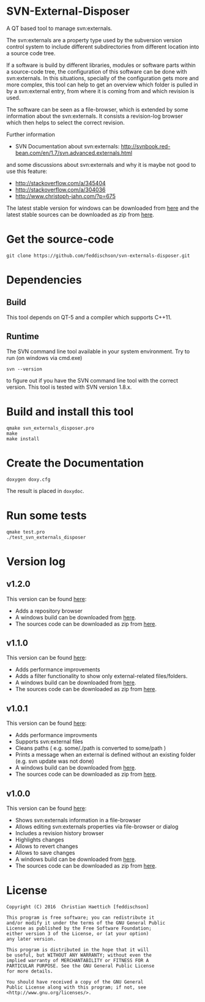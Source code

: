 <!--- eat my shorts doxygen!! -->
SVN-External-Disposer
=======================

A QT based tool to manage svn:externals.

The svn:externals are a property type used by the subversion version control system
to include different subdirectories from different location into a source code tree.

If a software is build by different libraries, modules or software parts within a 
source-code tree, the configuration of this software can be done with svn:externals.
In this situations, specially of the configuration gets more and more complex,
this tool can help to get an overview which folder is pulled in by a svn:external entry, 
from where it is coming from and which revision is used.

The software can be seen as a file-browser, which is extended by some information about the
svn:externals. It consists a revision-log browser which then helps to select the correct revision.

Further information
   - SVN Documentation about svn:externals: http://svnbook.red-bean.com/en/1.7/svn.advanced.externals.html

and some discussions about svn:externals and why it is maybe not good to use this feature:
   - http://stackoverflow.com/a/345404
   - http://stackoverflow.com/a/304036
   - http://www.christoph-jahn.com/?p=675

The latest stable version for windows can be downloaded from [here][win32_v1.0.0] and the latest stable sources can be downloaded as zip from [here][source_v1.0.0].



Get the source-code
=======================

```
git clone https://github.com/feddischson/svn-externals-disposer.git
```



Dependencies
==============

Build
--------------
This tool depends on QT-5 and a compiler which supports C++11.

Runtime
--------------
The SVN command line tool available in your system environment.
Try to run (on windows via cmd.exe)
```
svn --version
```
to figure out if you have the SVN command line tool with the correct version.
This tool is tested with SVN version 1.8.x.


Build and install this tool
=======================

``` 
qmake svn_externals_disposer.pro
make
make install
```

Create the Documentation
=======================

```
doxygen doxy.cfg
```
The result is placed in `doxydoc`.


Run some tests
=======================

```
qmake test.pro
./test_svn_externals_disposer
```

Version log
=================


v1.2.0
-------
This version can be found [here][v1.2.0]:

  - Adds a repository browser
  - A windows build can be downloaded from [here][win32_v1.2.0].
  - The sources code can be downloaded as zip from [here][source_v1.2.0].


v1.1.0
-------
This version can be found [here][v1.1.0]:

  - Adds performance improvements
  - Adds a filter functionality to show only external-related files/folders.
  - A windows build can be downloaded from [here][win32_v1.1.0].
  - The sources code can be downloaded as zip from [here][source_v1.1.0].



v1.0.1
-------
This version can be found [here][v1.0.1]:

  - Adds performance improvments
  - Supports svn:external files
  - Cleans paths ( e.g. some/./path is converted to some/path )
  - Prints a message when an external is defined without an existing folder (e.g. svn update was not done)
  - A windows build can be downloaded from [here][win32_v1.0.1].
  - The sources code can be downloaded as zip from [here][source_v1.0.1].



v1.0.0
--------
This version can be found [here][v1.0.0]:

  - Shows svn:externals information in a file-browser
  - Allows editing svn:externals properties via file-browser or dialog
  - Includes a revision history browser
  - Highlights changes
  - Allows to revert changes
  - Allows to save changes
  - A windows build can be downloaded from [here][win32_v1.0.0].
  - The sources code can be downloaded as zip from [here][source_v1.0.0].


License
=======================

```
Copyright (C) 2016  Christian Haettich [feddischson]

This program is free software; you can redistribute it 
and/or modify it under the terms of the GNU General Public 
License as published by the Free Software Foundation; 
either version 3 of the License, or (at your option) 
any later version.

This program is distributed in the hope that it will 
be useful, but WITHOUT ANY WARRANTY; without even the 
implied warranty of MERCHANTABILITY or FITNESS FOR A 
PARTICULAR PURPOSE. See the GNU General Public License 
for more details.

You should have received a copy of the GNU General 
Public License along with this program; if not, see 
<http://www.gnu.org/licenses/>. 
```


[v1.2.0]: https://github.com/feddischson/svn-externals-disposer/releases/tag/v1.2.0
[win32_v1.2.0]: https://github.com/feddischson/svn-externals-disposer/releases/download/v1.2.0/svn_externals_disposer_v1.2.0_win32.zip
[source_v1.2.0]: https://github.com/feddischson/svn-externals-disposer/archive/v1.2.0.zip


[v1.1.0]: https://github.com/feddischson/svn-externals-disposer/releases/tag/v1.1.0
[win32_v1.1.0]: https://github.com/feddischson/svn-externals-disposer/releases/download/v1.1.0/svn_externals_disposer_v1.1.0_win32.zip
[source_v1.1.0]: https://github.com/feddischson/svn-externals-disposer/archive/v1.1.0.zip


[v1.0.1]: https://github.com/feddischson/svn-externals-disposer/releases/tag/v1.0.1
[win32_v1.0.1]: https://github.com/feddischson/svn-externals-disposer/releases/download/v1.0.1/svn_externals_disposer_v1.0.1_win32.zip
[source_v1.0.1]: https://github.com/feddischson/svn-externals-disposer/archive/v1.0.1.zip


[v1.0.0]: https://github.com/feddischson/svn-externals-disposer/releases/tag/v1.0.0
[win32_v1.0.0]: https://github.com/feddischson/svn-externals-disposer/releases/download/v1.0.0/svn_externals_disposer_v1.0.0_win32.zip
[source_v1.0.0]: https://github.com/feddischson/svn-externals-disposer/archive/v1.0.0.zip



